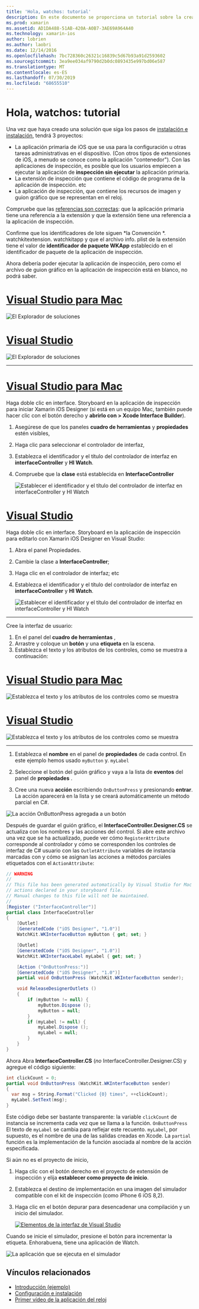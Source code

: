 ```yaml
---
title: 'Hola, watchos: tutorial'
description: En este documento se proporciona un tutorial sobre la creación de una aplicación de watchos sencilla con Xamarin. Describe cómo trabajar en Visual Studio y Visual Studio para Mac, trabajar con guiones gráficos y responder a eventos en el código.
ms.prod: xamarin
ms.assetid: AD1DA488-51AB-420A-A0B7-3AE69A964A40
ms.technology: xamarin-ios
author: lobrien
ms.author: laobri
ms.date: 12/14/2016
ms.openlocfilehash: 7bc728360c26321c16839c5d67b93a91d2593602
ms.sourcegitcommit: 3ea9ee034af9790d2b0dc0893435e997bd06e587
ms.translationtype: MT
ms.contentlocale: es-ES
ms.lasthandoff: 07/30/2019
ms.locfileid: "68655510"
---
```

# <a name="hello-watchos--walkthrough"></a>Hola, watchos: tutorial

Una vez que haya creado una solución que siga los pasos de [instalación e instalación](~/ios/watchos/get-started/installation.md), tendrá 3 proyectos:

- La aplicación primaria de iOS que se usa para la configuración u otras tareas administrativas en el dispositivo. (Con otros tipos de extensiones de iOS, a menudo se conoce como la aplicación "contenedor"). Con las aplicaciones de inspección, es posible que los usuarios empiecen a ejecutar la aplicación de **inspección sin ejecutar** la aplicación primaria.
- La extensión de inspección que contiene el código de programa de la aplicación de inspección. etc
- La aplicación de inspección, que contiene los recursos de imagen y guion gráfico que se representan en el reloj.

Compruebe que las [referencias son correctas](~/ios/watchos/get-started/project-references.md): que la aplicación primaria tiene una referencia a la extensión y que la extensión tiene una referencia a la aplicación de inspección.

Confirme que los identificadores de lote siguen \*la Convención \*. watchkitextension. watchkitapp y que el archivo info. plist de la extensión tiene el valor de **identificador de paquete WKApp** establecido en el identificador de paquete de la aplicación de inspección.

Ahora debería poder ejecutar la aplicación de inspección, pero como el archivo de guion gráfico en la aplicación de inspección está en blanco, no podrá saber.

# <a name="visual-studio-for-mactabmacos"></a>[Visual Studio para Mac](#tab/macos)

![](hello-watch-images/projectstructure.png "El Explorador de soluciones")

# <a name="visual-studiotabwindows"></a>[Visual Studio](#tab/windows)

![](hello-watch-images/vs-projectstructure.png "El Explorador de soluciones")

-----

# <a name="visual-studio-for-mactabmacos"></a>[Visual Studio para Mac](#tab/macos)
    
Haga doble clic en interface. Storyboard en la aplicación de inspección para iniciar Xamarin iOS Designer (si está en un equipo Mac, también puede hacer clic con el botón derecho y **abrirlo con > Xcode Interface Builder**).


1.  Asegúrese de que los paneles **cuadro de herramientas** y **propiedades** estén visibles,
1.  Haga clic para seleccionar el controlador de interfaz,
1.  Establezca el identificador y el título del controlador de interfaz en **interfaceController** y **HI Watch**.
1.  Compruebe que la **clase** está establecida en **InterfaceController**

    ![](hello-watch-images/interfacecontrollerattributes.png "Establecer el identificador y el título del controlador de interfaz en interfaceController y HI Watch")

# <a name="visual-studiotabwindows"></a>[Visual Studio](#tab/windows)

Haga doble clic en interface. Storyboard en la aplicación de inspección para editarlo con Xamarin iOS Designer en Visual Studio:

1.  Abra el panel Propiedades.
1.  Cambie la clase a **InterfaceController**;
1.  Haga clic en el controlador de interfaz; etc
1.  Establezca el identificador y el título del controlador de interfaz en **interfaceController** y **HI Watch**.

    ![](hello-watch-images/vs-interfacecontrollerattributes.png "Establecer el identificador y el título del controlador de interfaz en interfaceController y HI Watch")

-----


Cree la interfaz de usuario:

1. En el panel del **cuadro de herramientas** ,
1. Arrastre y coloque un **botón** y una **etiqueta** en la escena.
1. Establezca el texto y los atributos de los controles, como se muestra a continuación:

# <a name="visual-studio-for-mactabmacos"></a>[Visual Studio para Mac](#tab/macos)

![](hello-watch-images/draganddrop.png "Establezca el texto y los atributos de los controles como se muestra")

# <a name="visual-studiotabwindows"></a>[Visual Studio](#tab/windows)

![](hello-watch-images/vs-draganddrop.png "Establezca el texto y los atributos de los controles como se muestra")

-----

1. Establezca el **nombre** en el panel de **propiedades** de cada control. En este ejemplo hemos usado `myButton` y. `myLabel`

1. Seleccione el botón del guión gráfico y vaya a la lista de **eventos** del panel de **propiedades** .

1. Cree una nueva **acción** escribiendo `OnButtonPress` y presionando **entrar**.
  La acción aparecerá en la lista y se creará automáticamente un método parcial en C#.

![](hello-watch-images/buttonaction.png "La acción OnButtonPress agregada a un botón")

Después de guardar el guión gráfico, el **InterfaceController.Designer.CS** se actualiza con los nombres y las acciones del control. Si abre este archivo una vez que se ha actualizado, puede ver cómo `RegisterAttribute` corresponde al controlador y cómo se corresponden los controles de interfaz de C# usuario con las `OutletAttribute` variables de instancia marcadas con y cómo se asignan las acciones a métodos parciales etiquetados con el `ActionAttribute`:

```csharp
// WARNING
//
// This file has been generated automatically by Visual Studio for Mac from the outlets and
// actions declared in your storyboard file.
// Manual changes to this file will not be maintained.
//
[Register ("InterfaceController")]
partial class InterfaceController
{
    [Outlet]
    [GeneratedCode ("iOS Designer", "1.0")]
    WatchKit.WKInterfaceButton myButton { get; set; }

    [Outlet]
    [GeneratedCode ("iOS Designer", "1.0")]
    WatchKit.WKInterfaceLabel myLabel { get; set; }

    [Action ("OnButtonPress:")]
    [GeneratedCode ("iOS Designer", "1.0")]
    partial void OnButtonPress (WatchKit.WKInterfaceButton sender);

    void ReleaseDesignerOutlets ()
    {
        if (myButton != null) {
            myButton.Dispose ();
            myButton = null;
        }
        if (myLabel != null) {
            myLabel.Dispose ();
            myLabel = null;
        }
    }
}
```

Ahora Abra **InterfaceController.CS** (*no* InterfaceController.Designer.CS) y agregue el código siguiente:

```csharp
int clickCount = 0;
partial void OnButtonPress (WatchKit.WKInterfaceButton sender)
{
  var msg = String.Format("Clicked {0} times", ++clickCount);
  myLabel.SetText(msg);
}
```

Este código debe ser bastante transparente: la variable `clickCount` de instancia se incrementa cada vez que se llama a la función. `OnButtonPress` El texto de `myLabel` se cambia para reflejar este recuento. `myLabel`, por supuesto, es el nombre de una de las salidas creadas en Xcode. La `partial` función es la implementación de la función asociada al nombre de la acción especificada.

Si aún no es el proyecto de inicio,

1. Haga clic con el botón derecho en el proyecto de extensión de inspección y elija **establecer como proyecto de inicio**.

1. Establezca el destino de implementación en una imagen del simulador compatible con el kit de inspección (como iPhone 6 iOS 8,2).

1. Haga clic en el botón depurar para desencadenar una compilación y un inicio del simulador.

    [![](hello-watch-images/readytodebug-sml.png "Elementos de la interfaz de Visual Studio")](hello-watch-images/readytodebug.png#lightbox)

Cuando se inicie el simulador, presione el botón para incrementar la etiqueta.
Enhorabuena, tiene una aplicación de Watch.

![](hello-watch-images/running.png "La aplicación que se ejecuta en el simulador")


## <a name="related-links"></a>Vínculos relacionados

- [Introducción (ejemplo)](https://docs.microsoft.com/samples/xamarin/ios-samples/watchkit-gettingstarted)
- [Configuración e instalación](~/ios/watchos/get-started/installation.md)
- [Primer vídeo de la aplicación del reloj](https://blog.xamarin.com/your-first-watch-kit-app/)
